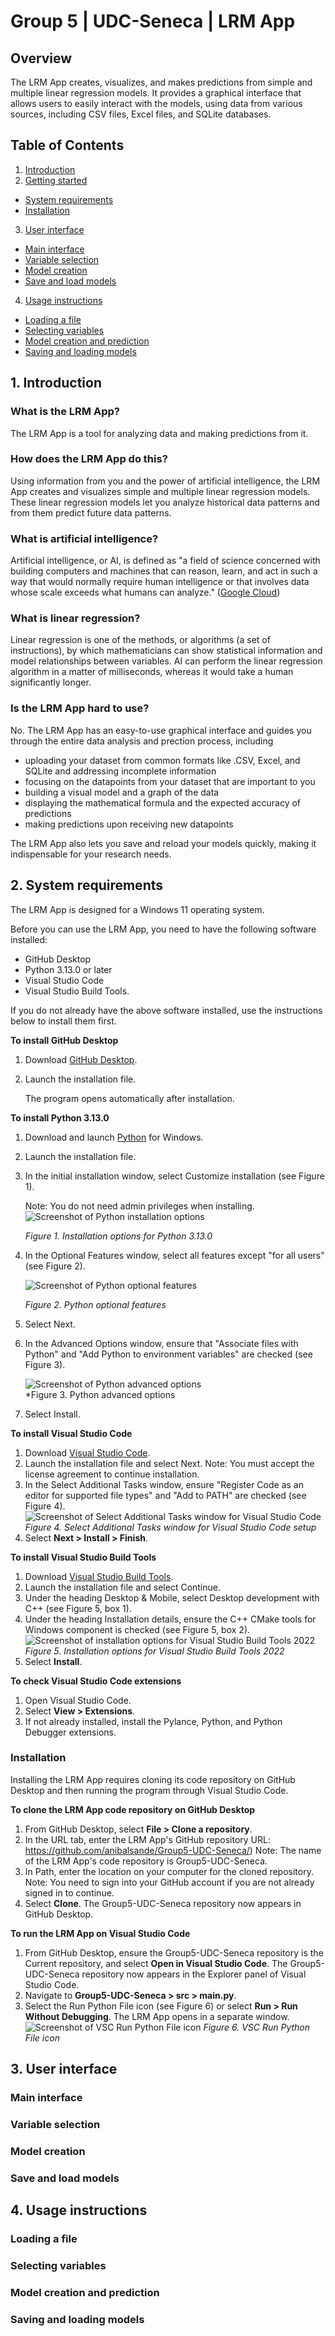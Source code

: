 # Group 5 | UDC-Seneca | LRM App

## Overview
<!-- TO DO: Add link to accessible PDF of Quick Start Guide-->

The LRM App creates, visualizes, and makes predictions from simple and multiple linear regression models. It provides a graphical interface that allows users to easily interact with the models, using data from various sources, including CSV files, Excel files, and SQLite databases.

## Table of Contents
<!--Finalize TOC at the very end. These are placeholders only at this point. All headings subject to change depending on project progress.--> 
1. [Introduction](#introduction)
2. [Getting started](#getting-started)
  - [System requirements](#system-requirements)
  - [Installation](#installation)
3. [User interface](#user-interface)
  - [Main interface](#main-interface)
  - [Variable selection](#variable-selection)
  - [Model creation](#model-creation)
  - [Save and load models](#save-and-load-models)
4. [Usage instructions](#usage-instructions)
  - [Loading a file](#loading-a-file)
  - [Selecting variables](#selecting-variables)
  - [Model creation and prediction](#model-creation-and-prediction)
  - [Saving and loading models](#saving-and-loading-models)

<!--Does Troubleshooting section need to be added? What about FAQs, Credits, Licence/License?-->

## 1. Introduction
<!-- TO DO: Add more information about name of the app (LRM App?), motivation for app, the target audience, the problem it solves, what we learned -->

### What is the LRM App? 
The LRM App is a tool for analyzing data and making predictions from it. 

### How does the LRM App do this?
Using information from you and the power of artificial intelligence, the LRM App creates and visualizes simple and multiple linear regression models. These linear regression models let you analyze historical data patterns and from them predict future data patterns. 

### What is artificial intelligence?
Artificial intelligence, or AI, is defined as "a field of science concerned with building computers and machines that can reason, learn, and act in such a way that would normally require human intelligence or that involves data whose scale exceeds what humans can analyze." ([Google Cloud](https://cloud.google.com/learn/what-is-artificial-intelligence#artificial-intelligence-defined))

### What is linear regression? 
Linear regression is one of the methods, or algorithms (a set of instructions), by which mathematicians can show statistical information and model relationships between variables. AI can perform the linear regression algorithm in a matter of milliseconds, whereas it would take a human significantly longer.  

### Is the LRM App hard to use?
No. The LRM App has an easy-to-use graphical interface and guides you through the entire data analysis and prection process, including
  - uploading your dataset from common formats like .CSV, Excel, and SQLite and addressing incomplete information
  - focusing on the datapoints from your dataset that are important to you
  - building a visual model and a graph of the data
  - displaying the mathematical formula and the expected accuracy of predictions
  - making predictions upon receiving new datapoints

The LRM App also lets you save and reload your models quickly, making it indispensable for your research needs.    

## 2. System requirements
The LRM App is designed for a Windows 11 operating system.

Before you can use the LRM App, you need to have the following software installed:
- GitHub Desktop
- Python 3.13.0 or later
- Visual Studio Code
- Visual Studio Build Tools.
   
If you do not already have the above software installed, use the instructions below to install them first. 

**To install GitHub Desktop**
1. Download [GitHub Desktop](https://desktop.github.com/download/).
2. Launch the installation file.

   The program opens automatically after installation.  

**To install Python 3.13.0**
1. Download and launch [Python](https://python.org/downloads/) for Windows.
2. Launch the installation file.
3. In the initial installation window, select Customize installation (see Figure 1).

   Note: You do not need admin privileges when installing.  
   ![Screenshot of Python installation options](Python_installation_screenshot.jpg)

   *Figure 1. Installation options for Python 3.13.0*

5. In the Optional Features window, select all features except "for all users" (see Figure 2).

   ![Screenshot of Python optional features](Python_optional_features_screenshot.jpg)
   
   *Figure 2. Python optional features*

7. Select Next.
8. In the Advanced Options window, ensure that "Associate files with Python" and "Add Python to environment variables" are checked (see Figure 3).

   ![Screenshot of Python advanced options](Python_advanced_screenshot.jpg)  
   *Figure 3. Python advanced options  

9. Select Install.

**To install Visual Studio Code**
1. Download [Visual Studio Code](https://code.visualstudio.com/).
2. Launch the installation file and select Next.
   Note: You must accept the license agreement to continue installation.
3. In the Select Additional Tasks window, ensure "Register Code as an editor for supported file types" and "Add to PATH" are checked (see Figure 4).
![Screenshot of Select Additional Tasks window for Visual Studio Code](VSCsetuppagescreenshot.jpg)
*Figure 4. Select Additional Tasks window for Visual Studio Code setup*
4. Select **Next > Install > Finish**.

**To install Visual Studio Build Tools**
1. Download [Visual Studio Build Tools](https://visualstudio.microsoft.com/downloads/#build-tools-for-visual-studio-2022).
2. Launch the installation file and select Continue.
3. Under the heading Desktop & Mobile, select Desktop development with C++ (see Figure 5, box 1).
4. Under the heading Installation details, ensure the C++ CMake tools for Windows component is checked (see Figure 5, box 2).
![Screenshot of installation options for Visual Studio Build Tools 2022](Compiler_installation_screenshot.jpg)
*Figure 5. Installation options for Visual Studio Build Tools 2022*
5. Select **Install**. 

**To check Visual Studio Code extensions**
1. Open Visual Studio Code.
2. Select **View > Extensions**.
3. If not already installed, install the Pylance, Python, and Python Debugger extensions.
 
### Installation
Installing the LRM App requires cloning its code repository on GitHub Desktop and then running the program through Visual Studio Code. 

**To clone the LRM App code repository on GitHub Desktop**
1. From GitHub Desktop, select **File > Clone a repository**.
2. In the URL tab, enter the LRM App's GitHub repository URL: https://github.com/anibalsande/Group5-UDC-Seneca/)
   Note: The name of the LRM App's code repository is Group5-UDC-Seneca.
4. In Path, enter the location on your computer for the cloned repository.
   Note: You need to sign into your GitHub account if you are not already signed in to continue.
6. Select **Clone**.
   The Group5-UDC-Seneca repository now appears in GitHub Desktop. 

**To run the LRM App on Visual Studio Code**
1. From GitHub Desktop, ensure the Group5-UDC-Seneca repository is the Current repository, and select **Open in Visual Studio Code**.
   The Group5-UDC-Seneca repository now appears in the Explorer panel of Visual Studio Code.
2. Navigate to **Group5-UDC-Seneca > src > main.py**.
3. Select the Run Python File icon (see Figure 6) or select **Run > Run Without Debugging**.
   The LRM App opens in a separate window. 
![Screenshot of VSC Run Python File icon](VSCRunIconScreenshot.jpg)
*Figure 6. VSC Run Python File icon* 

## 3. User interface

### Main interface

### Variable selection

### Model creation

### Save and load models

## 4. Usage instructions

### Loading a file

### Selecting variables

### Model creation and prediction

### Saving and loading models

<!--Troubleshooting? FAQs? Credits? Licence/License?-->
